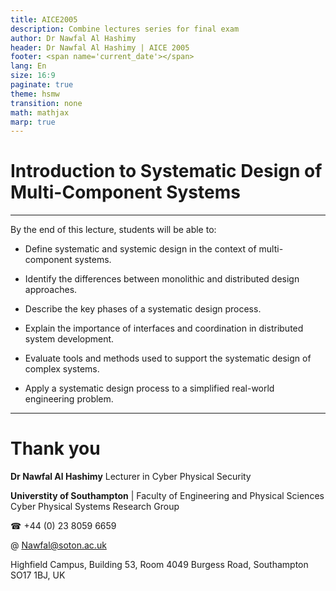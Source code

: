 ```yaml
---
title: AICE2005
description: Combine lectures series for final exam
author: Dr Nawfal Al Hashimy
header: Dr Nawfal Al Hashimy | AICE 2005
footer: <span name='current_date'></span>
lang: En
size: 16:9
paginate: true
theme: hsmw
transition: none
math: mathjax
marp: true
---
```


<!-- _class: title -->
# Introduction to Systematic Design of Multi-Component Systems

<!-- Welcome to this comprehensive introduction to systematic design approaches for complex multi-component systems. Throughout this lecture, we'll explore structured methodologies that enable engineers to tackle the challenges of designing interconnected systems—from robots and IoT devices to automotive systems—with greater efficiency and reliability.

By the end, you'll understand how to think both systematically and systemically about design problems, balancing component-level optimisation with holistic system performance. -->

---

<!-- _class: ilo -->

By the end of this lecture, students will be able to:

- Define systematic and systemic design in the context of multi-component systems.
    
- Identify the differences between monolithic and distributed design approaches.
    
- Describe the key phases of a systematic design process.
    
- Explain the importance of interfaces and coordination in distributed system development.
    
- Evaluate tools and methods used to support the systematic design of complex systems.
    
- Apply a systematic design process to a simplified real-world engineering problem.
    

---

#

<!-- _class: end -->
# Thank you

**Dr Nawfal Al Hashimy**
Lecturer in Cyber Physical Security

**Universtity of Southampton** | Faculty of Engineering and Physical Sciences 
Cyber Physical Systems Research Group


&phone; +44 (0) 23 8059 6659

@ [Nawfal@soton.ac.uk](mailto:Nawfal@soton.ac.uk)

Highfield Campus, Building 53, Room 4049
Burgess Road, Southampton SO17 1BJ, UK

<!-- markdownlint-disable-file MD013 -->
<!-- markdownlint-disable-file MD025 -->
<!-- markdownlint-disable-file MD033 -->

<script>
    const date = new Date();
    const year = date.getFullYear();
    const month = ("0" + (date.getMonth() + 1)).slice(-2);
    const day = ("0" + date.getDate()).slice(-2);
    document.getElementsByName("current_date").forEach(function(ele, idx) {
        ele.innerHTML = day + "." + month + "." + year;
    })
</script>

<style>
footer::before {
 content: "Version: GITREVISION | © ";
}
</style>
